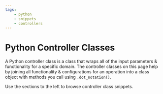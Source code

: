 ```yaml
---
tags:
    - python
    - snippets
    - controllers
---
```


# Python Controller Classes

A Python controller class is a class that wraps all of the input parameters & functionality for a specific domain. The controller classes on this page help by joining all functionality & configurations for an operation into a class object with methods you call using `.dot_notation()`.

Use the sections to the left to browse controller class snippets.
